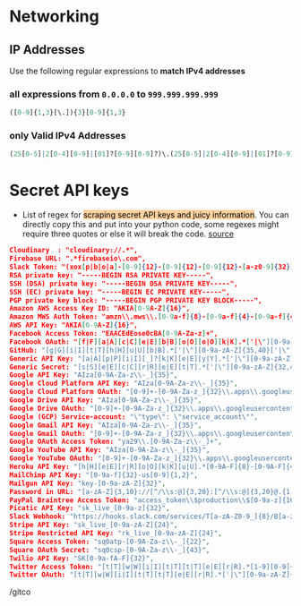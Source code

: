 # Networking

## IP Addresses

Use the following regular expressions to **match IPv4 addresses** 

### all expressions from `0.0.0.0` to `999.999.999.999`

```r
([0-9]{1,3}[\.]){3}[0-9]{1,3}
```
### only Valid IPv4 Addresses

```r
(25[0-5]|2[0-4][0-9]|[01]?[0-9][0-9]?)\.(25[0-5]|2[0-4][0-9]|[01]?[0-9][0-9]?)\.(25[0-5]|2[0-4][0-9]|[01]?[0-9][0-9]?)\.(25[0-5]|2[0-4][0-9]|[01]?[0-9][0-9]?)
```

# Secret API keys

- List of regex for <mark style="background: #FFB86CA6;">scraping secret API keys and juicy information</mark>. You can directly copy this and put into your python code, some regexes might require three quotes or else it will break the code. [source](https://github.com/h33tlit/secret-regex-list) 

```json
Cloudinary  : "cloudinary://.*",
Firebase URL: ".*firebaseio\.com",
Slack Token: "(xox[p|b|o|a]-[0-9]{12}-[0-9]{12}-[0-9]{12}-[a-z0-9]{32})",
RSA private key: "-----BEGIN RSA PRIVATE KEY-----",
SSH (DSA) private key: "-----BEGIN DSA PRIVATE KEY-----",
SSH (EC) private key: "-----BEGIN EC PRIVATE KEY-----",
PGP private key block: "-----BEGIN PGP PRIVATE KEY BLOCK-----",
Amazon AWS Access Key ID: "AKIA[0-9A-Z]{16}",
Amazon MWS Auth Token: "amzn\\.mws\\.[0-9a-f]{8}-[0-9a-f]{4}-[0-9a-f]{4}-[0-9a-f]{4}-[0-9a-f]{12}",
AWS API Key: "AKIA[0-9A-Z]{16}",
Facebook Access Token: "EAACEdEose0cBA[0-9A-Za-z]+",
Facebook OAuth: "[f|F][a|A][c|C][e|E][b|B][o|O][o|O][k|K].*['|\"][0-9a-f]{32}['|\"]",
GitHub: "[g|G][i|I][t|T][h|H][u|U][b|B].*['|\"][0-9a-zA-Z]{35,40}['|\"]",
Generic API Key: "[a|A][p|P][i|I][_]?[k|K][e|E][y|Y].*['|\"][0-9a-zA-Z]{32,45}['|\"]",
Generic Secret: "[s|S][e|E][c|C][r|R][e|E][t|T].*['|\"][0-9a-zA-Z]{32,45}['|\"]",
Google API Key: "AIza[0-9A-Za-z\\-_]{35}",
Google Cloud Platform API Key: "AIza[0-9A-Za-z\\-_]{35}",
Google Cloud Platform OAuth: "[0-9]+-[0-9A-Za-z_]{32}\\.apps\\.googleusercontent\\.com",
Google Drive API Key: "AIza[0-9A-Za-z\\-_]{35}",
Google Drive OAuth: "[0-9]+-[0-9A-Za-z_]{32}\\.apps\\.googleusercontent\\.com",
Google (GCP) Service-account: "\"type\": \"service_account\"",
Google Gmail API Key: "AIza[0-9A-Za-z\\-_]{35}",
Google Gmail OAuth: "[0-9]+-[0-9A-Za-z_]{32}\\.apps\\.googleusercontent\\.com",
Google OAuth Access Token: "ya29\\.[0-9A-Za-z\\-_]+",
Google YouTube API Key: "AIza[0-9A-Za-z\\-_]{35}",
Google YouTube OAuth: "[0-9]+-[0-9A-Za-z_]{32}\\.apps\\.googleusercontent\\.com",
Heroku API Key: "[h|H][e|E][r|R][o|O][k|K][u|U].*[0-9A-F]{8}-[0-9A-F]{4}-[0-9A-F]{4}-[0-9A-F]{4}-[0-9A-F]{12}",
MailChimp API Key: "[0-9a-f]{32}-us[0-9]{1,2}",
Mailgun API Key: "key-[0-9a-zA-Z]{32}",
Password in URL: "[a-zA-Z]{3,10}://[^/\\s:@]{3,20}:[^/\\s:@]{3,20}@.{1,100}[\"'\\s]",
PayPal Braintree Access Token: "access_token\\$production\\$[0-9a-z]{16}\\$[0-9a-f]{32}",
Picatic API Key: "sk_live_[0-9a-z]{32}",
Slack Webhook: "https://hooks.slack.com/services/T[a-zA-Z0-9_]{8}/B[a-zA-Z0-9_]{8}/[a-zA-Z0-9_]{24}",
Stripe API Key: "sk_live_[0-9a-zA-Z]{24}",
Stripe Restricted API Key: "rk_live_[0-9a-zA-Z]{24}",
Square Access Token: "sq0atp-[0-9A-Za-z\\-_]{22}",
Square OAuth Secret: "sq0csp-[0-9A-Za-z\\-_]{43}",
Twilio API Key: "SK[0-9a-fA-F]{32}",
Twitter Access Token: "[t|T][w|W][i|I][t|T][t|T][e|E][r|R].*[1-9][0-9]+-[0-9a-zA-Z]{40}",
Twitter OAuth: "[t|T][w|W][i|I][t|T][t|T][e|E][r|R].*['|\"][0-9a-zA-Z]{35,44}['|\"]"
```
/gitco